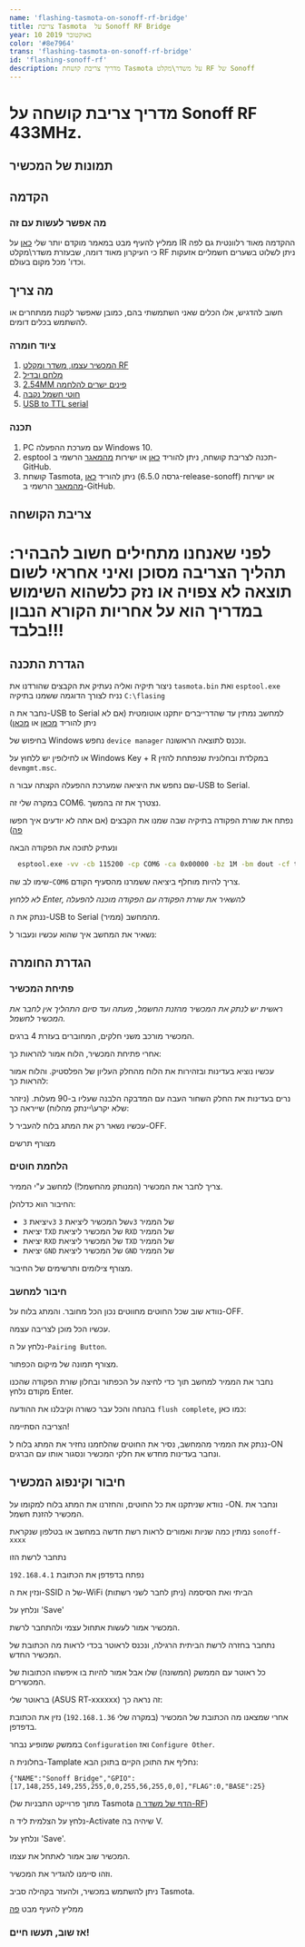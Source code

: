 ```yaml
---
name: 'flashing-tasmota-on-sonoff-rf-bridge'
title: צריבת Tasmota  על Sonoff RF Bridge
year: 10 באוקטובר 2019
color: '#8e7964'
trans: 'flashing-tasmota-on-sonoff-rf-bridge'
id: 'flashing-sonoff-rf'
description: מדריך צריבת קושחת Tasmota על משדר\מקלט RF של Sonoff
---
```


# מדריך צריבת קושחה על Sonoff RF 433MHz.

## תמונות של המכשיר 

<image-responsive class="center" imageURL="blog/flashing-sonoff-rf/device-1.jpg"  alt="Device"/>
<image-responsive class="center" imageURL="blog/flashing-sonoff-rf/device-2.jpg"  alt="Device"/>
<image-responsive class="center" imageURL="blog/flashing-sonoff-rf/device-3.jpg"  alt="Device"/>
<image-responsive class="center" imageURL="blog/flashing-sonoff-rf/device-4.jpg"  alt="Device"/>

## הקדמה

### מה אפשר לעשות עם זה

ממליץ להעיף מבט במאמר מוקדם יותר שלי
[כאן](/blog/flashing-tasmota-on-tuya-ir-bridge)
על IR
ההקדמה מאוד רלוונטית גם לפה
כי העיקרון מאוד דומה, 
שבעזרת משדר\מקלט RF 
ניתן לשלוט בשערים חשמליים אזעקות וכדו' מכל מקום בעולם.

## מה צריך

חשוב להדגיש, אלו הכלים שאני השתמשתי בהם, כמובן שאפשר לקנות ממתחרים או להשתמש בכלים דומים.

### ציוד חומרה

1. [המכשיר עצמו, משדר ומקלט RF](https://www.aliexpress.com/item/32995684766.html)
1. [מלחם ובדיל](https://www.aliexpress.com/item/924260113.html)
1. [2.54MM פינים ישרים להלחמה](https://www.aliexpress.com/item/33038082958.html)
1. [חוטי חשמל נקבה](https://www.aliexpress.com/item/32636873838.html)
1. [USB to TTL serial](https://www.aliexpress.com/item/32969146794.html)

### תכנה

1. PC עם מערכת ההפעלה Windows 10.
1. esptool תכנה לצריבת קושחה, ניתן להוריד [כאן](/assets/esptool.exe) או ישירות [מהמאגר](https://github.com/espressif/esptool) הרשמי ב-GitHub.
1. קושחת Tasmota, ניתן להוריד [כאן](/assets/tasmota.bin) (גרסה 6.5.0-release-sonoff) או ישירות [מהמאגר](https://github.com/arendst/Sonoff-Tasmota/releases) הרשמי ב-GitHub.

## צריבת הקושחה

# לפני שאנחנו מתחילים חשוב להבהיר: תהליך הצריבה מסוכן ואיני אחראי לשום תוצאה לא צפויה או נזק כלשהוא השימוש במדריך הוא על אחריות הקורא הנבון בלבד!!!

## הגדרת התכנה
ניצור תיקיה ואליה נעתיק את הקבצים שהורדנו את
`tasmota.bin` ואת `esptool.exe`
נניח לצורך הדוגמה ששמנו בתיקיה `C:\flasing`

נחבר את ה-USB to Serial למחשב
נמתין עד שהדרייברים יותקנו אוטומטית 
(אם לא ניתן להוריד [מכאן](http://www.prolific.com.tw/US/ShowProduct.aspx?p_id=225&pcid=41) או [מכאן](https://answers.microsoft.com/en-us/windows/forum/windows_10-hardware/prolific-usb-to-serial-comm-port-windows-10/0a4f8e48-7135-4434-9d10-349c9ce87fcf?auth=1))

בחיפוש של Windows נחפש `device manager`
ונכנס לתוצאה הראשונה.

או לחילופין יש ללחוץ על Windows Key + R במקלדת ובחלונית שנפתחת להזין `devmgmt.msc`.

שם נחפש את היציאה שמערכת ההפעלה הקצתה עבור ה-USB to Serial.

במקרה שלי זה COM6. נצטרך את זה בהמשך.

<image-responsive class="center" imageURL="blog/flashing-sonoff-rf/device-manager.png"  alt="Device manager"/>

נפתח את שורת הפקודה בתיקיה שבה שמנו את הקבצים
(אם אתה לא יודעים איך חפשו [פה](https://www.thewindowsclub.com/how-to-open-command-prompt-from-right-click-menu))

ונעתיק לתוכה את הפקודה הבאה 

```bash
  esptool.exe -vv -cb 115200 -cp COM6 -ca 0x00000 -bz 1M -bm dout -cf tasmota.bin
```

שימו לב שה-`COM6` צריך להיות מוחלף ביציאה ששמרנו מהסעיף הקודם.

*לא ללחוץ Enter, להשאיר את שורת הפקודה עם הפקודה מוכנה להפעלה*

ננתק את ה-USB to Serial (ממיר) מהמחשב.

נשאיר את המחשב איך שהוא עכשיו ונעבור ל:

## הגדרת החומרה

### פתיחת המכשיר

*ראשית יש לנתק את המכשיר מהזנת החשמל, מעתה ועד סיום התהליך אין לחבר את המכשיר לחשמל.*

המכשיר מורכב משני חלקים, המחוברים בעזרת 4 ברגים.

<image-responsive class="center" imageURL="blog/flashing-sonoff-rf/device-screws.jpg"  alt="Device screws"/>

אחרי פתיחת המכשיר, הלוח אמור להראות כך:

<image-responsive class="center" imageURL="blog/flashing-sonoff-rf/device-opend.jpg"  alt="Device opend"/>

עכשיו נוציא בעדינות ובזהירות את הלוח מהחלק העליון של הפלסטיק.
והלוח אמור להראות כך:

<image-responsive class="center" imageURL="blog/flashing-sonoff-rf/device-board.jpg"  alt="Device board"/>

נרים בעדינות את החלק השחור העבה עם המדבקה הלבנה שעליו ב-90 מעלות.
(ניזהר שלא יקרע\יינתק מהלוח)
שייראה כך:

<image-responsive class="center" imageURL="blog/flashing-sonoff-rf/device-board-ready.jpg"  alt="Device board ready"/>

עכשיו נשאר רק את המתג בלוח להעביר ל-OFF.

מצורף תרשים
<image-responsive class="center" imageURL="blog/flashing-sonoff-rf/board-switch.png"  alt="Device board ready"/>


### הלחמת חוטים

צריך לחבר את המכשיר
 (המנותק מהחשמל!)
 למחשב ע"י הממיר.

החיבור הוא כדלהלן:

* יציאת `3v3` של המכשיר ליציאת `3v3` של הממיר
* יציאת `TXD` של המכשיר ליציאת `RXD` של הממיר
* יציאת `RXD` של המכשיר ליציאת `TXD` של הממיר
* יציאת `GND` של המכשיר ליציאת `GND` של הממיר

מצורף צילומים ותרשימים של החיבור.

<image-responsive class="center" imageURL="blog/flashing-sonoff-rf/board-arrows.png"  alt="Full wiring"/>
<image-responsive class="center" imageURL="blog/flashing-sonoff-rf/device-wiring-1.jpg"  alt="Full wiring"/>
<image-responsive class="center" imageURL="blog/flashing-sonoff-rf/device-wiring-2.jpg"  alt="Full wiring"/>
<image-responsive class="center" imageURL="blog/flashing-sonoff-rf/device-wiring-3.jpg"  alt="Full wiring"/>

### חיבור למחשב

נוודא שוב שכל החוטים מחווטים נכון הכל מחובר.
והמתג בלוח על-OFF.

עכשיו הכל מוכן לצריבה עצמה.

נלחץ על ה-`Pairing Button`.

מצורף תמונה של מיקום הכפתור.
<image-responsive class="center" imageURL="blog/flashing-sonoff-rf/pairing-button.png"  alt="Full wiring"/>


נחבר את הממיר למחשב תוך כדי לחיצה על הכפתור ובחלון שורת הפקודה שהכנו מקודם נלחץ Enter.


בהנחה והכל עבר כשורה וקיבלנו את ההודעה 
`flush complete`,
כמו כאן:
<image-responsive class="center" imageURL="blog/flashing-sonoff-rf/flash-cmd.jpg"  alt="Full wiring"/>

הצריבה הסתיימה!

ננתק את הממיר מהמחשב, נסיר את החוטים שהלחמנו נחזיר את המתג בלוח ל-ON
ונחבר בעדינות מחדש את חלקי המכשיר ונסגור אותו עם הברגים.


## חיבור וקינפוג המכשיר

נוודא שניתקנו את כל החוטים, והחזרנו את המתג בלוח למקומו על -ON.
ונחבר את המכשיר להזנת חשמל.

נמתין כמה שניות ואמורים לראות רשת חדשה במחשב או בטלפון שנקראת `sonoff-xxxx`

<image-responsive class="center" imageURL="blog/flashing-tuya-ir/networks.jpg"  alt="networks"/>

נתחבר לרשת הזו

נפתח בדפדפן את הכתובת `192.168.4.1`

ונזין את ה-SSID של ה-WiFi הביתי ואת הסיסמה
(ניתן לחבר לשני רשתות)

ונלחץ על 'Save'

<image-responsive class="center" imageURL="blog/flashing-tuya-ir/ssid-config.jpg"  alt="ssid config"/>

המכשיר אמור לעשות אתחול עצמי ולהתחבר לרשת.

נתחבר בחזרה לרשת הביתית הרגילה, ונכנס לראוטר בכדי לראות מה הכתובת של המכשיר החדש.

כל ראוטר עם הממשק (המשונה) שלו אבל אמור להיות בו איפשהו הכתובות של המכשירים.

בראוטר שלי (ASUS RT-xxxxxx) זה נראה כך:
<image-responsive class="center" imageURL="blog/flashing-tuya-ir/dhcp-ips.jpg"  alt="DHCP IPs"/>

אחרי שמצאנו מה הכתובת של המכשיר (במקרה שלי `192.168.1.36`)
נזין את הכתובת בדפדפן.

בממשק שמופיע נבחר `Configuration`
ואז `Configure Other`.

בחלונית ה-Tamplate נחליף את התוכן הקיים בתוכן הבא:

```
{"NAME":"Sonoff Bridge","GPIO":[17,148,255,149,255,255,0,0,255,56,255,0,0],"FLAG":0,"BASE":25}
```

(מתוך פרוייקט התבניות של Tasmota [הדף של משדר ה-RF](https://blakadder.github.io/templates/sonoff_RF_bridge.html))

נלחץ על הצלמית ליד ה-Activate שיהיה בה V.

ונלחץ על 'Save'.

המכשיר שוב אמור לאתחל את עצמו.

וזהו סיימנו להגדיר את המכשיר.

ניתן להשתמש במכשיר, ולהעזר בקהילה סביב Tasmota.

ממליץ להעיף מבט [פה](https://github.com/arendst/Sonoff-Tasmota/wiki/Commands#sonoff-rf-bridge) 

### אז שוב, תעשו חיים!
